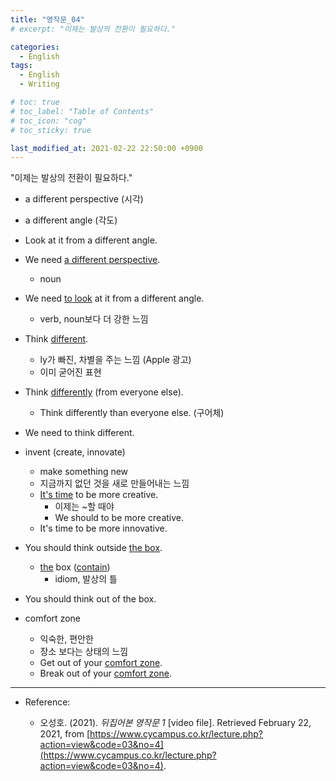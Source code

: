 ```yaml
---
title: "영작문_04"
# excerpt: "이제는 발상의 전환이 필요하다."

categories:
  - English
tags:
  - English
  - Writing

# toc: true 
# toc_label: "Table of Contents" 
# toc_icon: "cog"
# toc_sticky: true 

last_modified_at: 2021-02-22 22:50:00 +0900
---
```


"이제는 발상의 전환이 필요하다."

* a different perspective (시각)
* a different angle (각도)

* Look at it from a different angle.
* We need <u>a different perspective</u>.
    * noun

* We need <u>to look</u> at it from a different angle.
    * verb, noun보다 더 강한 느낌

* Think <u>different</u>.
    * ly가 빠진, 차별을 주는 느낌 (Apple 광고)
    * 이미 굳어진 표현

* Think <u>differently</u> (from everyone else).
    * Think differently than everyone else. (구어체)

* We need to think different.

* invent (create, innovate)
    * make something new
    * 지금까지 없던 것을 새로 만들어내는 느낌
    * <u>It's time</u> to be more creative.
        * 이제는 ~할 때야
        * We should to be more creative.
    * It's time to be more innovative.

* You should think outside <u>the box</u>.
    * <u>the</u> box (<u>contain</u>)
        * idiom, 발상의 틀
* You should think out of the box.

* comfort zone
    * 익숙한, 편안한
    * 장소 보다는 상태의 느낌
    * Get out of your <u>comfort zone</u>.
    * Break out of your <u>comfort zone</u>.

*** 

* Reference: 

    * 오성호. (2021). *뒤집어본 영작문 1* [video file]. Retrieved February 22, 2021, from [https://www.cycampus.co.kr/lecture.php?action=view&code=03&no=4](https://www.cycampus.co.kr/lecture.php?action=view&code=03&no=4).
